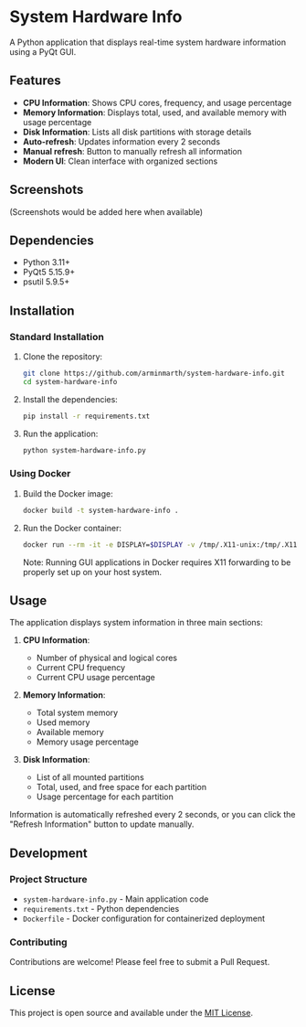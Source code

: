 # System Hardware Info

A Python application that displays real-time system hardware information using a PyQt GUI.

## Features

- **CPU Information**: Shows CPU cores, frequency, and usage percentage
- **Memory Information**: Displays total, used, and available memory with usage percentage
- **Disk Information**: Lists all disk partitions with storage details
- **Auto-refresh**: Updates information every 2 seconds
- **Manual refresh**: Button to manually refresh all information
- **Modern UI**: Clean interface with organized sections

## Screenshots

(Screenshots would be added here when available)

## Dependencies

- Python 3.11+
- PyQt5 5.15.9+
- psutil 5.9.5+

## Installation

### Standard Installation

1. Clone the repository:
   ```bash
   git clone https://github.com/arminmarth/system-hardware-info.git
   cd system-hardware-info
   ```

2. Install the dependencies:
   ```bash
   pip install -r requirements.txt
   ```

3. Run the application:
   ```bash
   python system-hardware-info.py
   ```

### Using Docker

1. Build the Docker image:
   ```bash
   docker build -t system-hardware-info .
   ```

2. Run the Docker container:
   ```bash
   docker run --rm -it -e DISPLAY=$DISPLAY -v /tmp/.X11-unix:/tmp/.X11-unix system-hardware-info
   ```

   Note: Running GUI applications in Docker requires X11 forwarding to be properly set up on your host system.

## Usage

The application displays system information in three main sections:

1. **CPU Information**:
   - Number of physical and logical cores
   - Current CPU frequency
   - Current CPU usage percentage

2. **Memory Information**:
   - Total system memory
   - Used memory
   - Available memory
   - Memory usage percentage

3. **Disk Information**:
   - List of all mounted partitions
   - Total, used, and free space for each partition
   - Usage percentage for each partition

Information is automatically refreshed every 2 seconds, or you can click the "Refresh Information" button to update manually.

## Development

### Project Structure

- `system-hardware-info.py` - Main application code
- `requirements.txt` - Python dependencies
- `Dockerfile` - Docker configuration for containerized deployment

### Contributing

Contributions are welcome! Please feel free to submit a Pull Request.

## License

This project is open source and available under the [MIT License](LICENSE).
